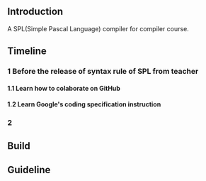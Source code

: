 ## Introduction

A SPL(Simple Pascal Language) compiler for compiler course.

## Timeline

### 1 Before the release of syntax rule of SPL from teacher

#### 1.1 Learn how to colaborate on GitHub

#### 1.2 Learn Google's coding specification instruction

### 2

## Build

## Guideline
